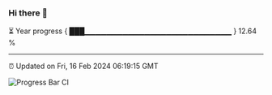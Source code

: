 ### Hi there 👋

⏳ Year progress { ███▁▁▁▁▁▁▁▁▁▁▁▁▁▁▁▁▁▁▁▁▁▁▁▁▁▁▁ } 12.64 %

---

⏰ Updated on Fri, 16 Feb 2024 06:19:15 GMT

![Progress Bar CI](https://github.com/liununu/liununu/workflows/Progress%20Bar%20CI/badge.svg)
